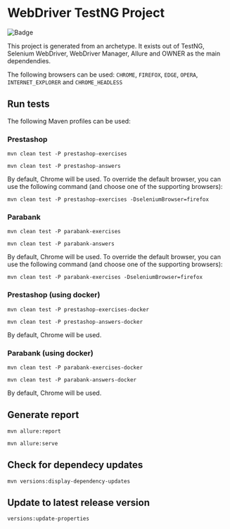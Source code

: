 # WebDriver TestNG Project

![Badge](https://github.com/testsmith-io/selenium-training/actions/workflows/maven.yml/badge.svg)


This project is generated from an archetype. It exists out of TestNG, Selenium WebDriver, WebDriver Manager, Allure and
OWNER as the main dependendies.

The following browsers can be used:
`CHROME`, `FIREFOX`, `EDGE`, `OPERA`, `INTERNET_EXPLORER` and `CHROME_HEADLESS`

## Run tests

The following Maven profiles can be used:

### Prestashop

`mvn clean test -P prestashop-exercises`

`mvn clean test -P prestashop-answers`

By default, Chrome will be used. To override the default browser, you can use the following command (and choose one of
the supporting browsers):

`mvn clean test -P prestashop-exercises -DseleniumBrowser=firefox`

### Parabank

`mvn clean test -P parabank-exercises`

`mvn clean test -P parabank-answers`

By default, Chrome will be used. To override the default browser, you can use the following command (and choose one of
the supporting browsers):

`mvn clean test -P parabank-exercises -DseleniumBrowser=firefox`

### Prestashop (using docker)

`mvn clean test -P prestashop-exercises-docker`

`mvn clean test -P prestashop-answers-docker`

By default, Chrome will be used.

### Parabank (using docker)

`mvn clean test -P parabank-exercises-docker`

`mvn clean test -P parabank-answers-docker`

By default, Chrome will be used.

## Generate report

`mvn allure:report`

`mvn allure:serve`

## Check for dependecy updates

`mvn versions:display-dependency-updates`

## Update to latest release version

`versions:update-properties`